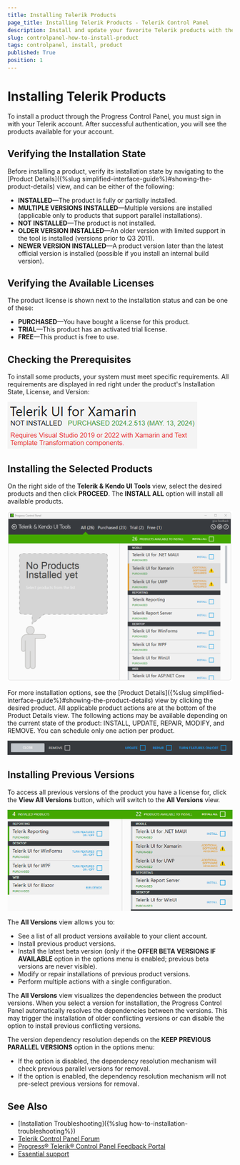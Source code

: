 ```yaml
---
title: Installing Telerik Products
page_title: Installing Telerik Products - Telerik Control Panel
description: Install and update your favorite Telerik products with the Telerik Control Panel.
slug: controlpanel-how-to-install-product
tags: controlpanel, install, product
published: True
position: 1 
---
```


# Installing Telerik Products

To install a product through the Progress Control Panel, you must sign in with your Telerik account. After successful authentication, you will see the products available for your account.

## Verifying the Installation State

Before installing a product, verify its installation state by navigating to the [Product Details]({%slug simplified-interface-guide%}#showing-the-product-details) view, and can be either of the following: 

* **INSTALLED**—The product is fully or partially installed. 
* **MULTIPLE VERSIONS INSTALLED**—Multiple versions are installed (applicable only to products that support parallel installations).
* **NOT INSTALLED**—The product is not installed. 
* **OLDER VERSION INSTALLED**—An older version with limited support in the tool is installed (versions prior to Q3 2011).
* **NEWER VERSION INSTALLED**—A product version later than the latest official version is installed (possible if you install an internal build version).

## Verifying the Available Licenses 
 
The product license is shown next to the installation status and can be one of these: 

* **PURCHASED**—You have bought a license for this product.
* **TRIAL**—This product has an activated trial license.
* **FREE**—This product is free to use.

## Checking the Prerequisites

To install some products, your system must meet specific requirements. All requirements are displayed in red right under the product's Installation State, License, and Version:

![Blocking Issues Telerik Control Panel](images/blocking-issues-telerik-control-panel.png)

## Installing the Selected Products

On the right side of the **Telerik & Kendo UI Tools** view, select the desired products and then click **PROCEED**. The **INSTALL ALL** option will install all available products.

![Install Telerik Product](images/install-product.png)
 
For more installation options, see the [Product Details]({%slug simplified-interface-guide%}#showing-the-product-details) view by clicking the desired product. All applicable product actions are at the bottom of the Product Details view. The following actions may be available depending on the current state of the product: INSTALL, UPDATE, REPAIR, MODIFY, and REMOVE. You can schedule only one action per product.

![Actions Telerik Control Panel](images/actions-telerik-control-panel.png)

<!--
###  Preview

After you have selected some product actions, they are displayed in the preview step for final arrangement. The preview step provides:

* **Feature selection option** - The editable features include all Visual Studio integration features for a product.
* **Install location selection option** - Prior to running the installation, you can change the installation folder for this run.
* **Disk cost estimations**
* **License Agreement**

After you have selected which products to install, in the preview view you can configure the product features and the installation folder. In order to run the installation, you should accept the license agreement. Then, click **PROCEED** and the installation will start. After the installation has completed, you will be returned to the products view.

![Preview Telerik Control Panel](images/preview-telerik-control-panel.png)

## Installation progress

The installation progress view displays the installation information in three progress bars:
 * **Download progress**
 * **Current operation progress**
 * **Overall progress**

![Installation Progress Telerik Control Panel](images/installation-progress-telerik-control-panel.png)

After you have selected which products to install, in the preview view you can configure the product features and the installation folder. In order to run the installation, you should accept the license agreement. Then, click **PROCEED** and the installation will start. After the installation has completed, you will be returned to the products view.
-->

## Installing Previous Versions 

To access all previous versions of the product you have a license for, click the **View All Versions** button, which will switch to the **All Versions** view.

![All Versions Telerik Control Panel](images/all-versions-telerik-control-panel.gif)

The **All Versions** view allows you to:

* See a list of all product versions available to your client account.
* Install previous product versions.
* Install the latest beta version (only if the **OFFER BETA VERSIONS IF AVAILABLE** option in the options menu is enabled; previous beta versions are never visible).
* Modify or repair installations of previous product versions.
* Perform multiple actions with a single configuration.   

The **All Versions** view visualizes the dependencies between the product versions. When you select a version for installation, the Progress Control Panel automatically resolves the dependencies between the versions. This may trigger the installation of older conflicting versions or can disable the option to install previous conflicting versions.

The version dependency resolution depends on the **KEEP PREVIOUS PARALLEL VERSIONS** option in the options menu:

* If the option is disabled, the dependency resolution mechanism will check previous parallel versions for removal.
* If the option is enabled, the dependency resolution mechanism will not pre-select previous versions for removal.



<!-- ### Download progress

The download progress bar displays the download progress for the installation. On the right side you will
see the downloaded megabytes and the total download estimation.

### Current operation progress

The current operation progress bar shows the current operation progress. The current operation can be
one of the following: installation, repair and uninstallation. In the middle of the progress bar the current
operation name is displayed and on the right – the operation details.

### Overall progress

The overall progress bar shows the overall installation progress. It displays the completed operations
and the total operation count. -->

## See Also

* [Installation Troubleshooting]({%slug how-to-installation-troubleshooting%})
* [Telerik Control Panel Forum](https://www.telerik.com/forums/telerik-control-panel)
* [Progress® Telerik® Control Panel Feedback Portal](https://feedback.telerik.com/controlpanel) 
* [Essential support](http://www.telerik.com/support) 
